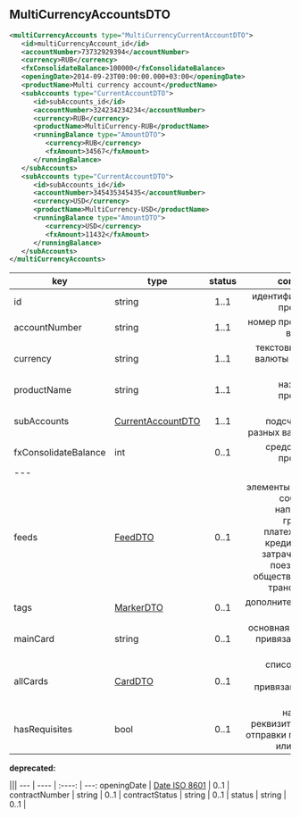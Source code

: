 ## MultiCurrencyAccountsDTO

```xml
<multiCurrencyAccounts type="MultiCurrencyCurrentAccountDTO">
   <id>multiCurrencyAccount_id</id>
   <accountNumber>73732929394</accountNumber>
   <currency>RUB</currency>
   <fxConsolidateBalance>100000</fxConsolidateBalance>
   <openingDate>2014-09-23T00:00:00.000+03:00</openingDate>
   <productName>Multi currency account</productName>
   <subAccounts type="CurrentAccountDTO">
      <id>subAccounts_id</id>
      <accountNumber>324234234234</accountNumber>
      <currency>RUB</currency>
      <productName>MultiCurrency-RUB</productName>
      <runningBalance type="AmountDTO">
         <currency>RUB</currency>
         <fxAmount>34567</fxAmount>
      </runningBalance>
   </subAccounts>
   <subAccounts type="CurrentAccountDTO">
      <id>subAccounts_id</id>
      <accountNumber>345435345435</accountNumber>
      <currency>USD</currency>
      <productName>MultiCurrency-USD</productName>
      <runningBalance type="AmountDTO">
         <currency>USD</currency>
         <fxAmount>11432</fxAmount>
      </runningBalance>
   </subAccounts>
</multiCurrencyAccounts>
```

key | type | status | comment
--- | ---- | :----: | ---:
id | string | 1..1 | идентификатор продукта
accountNumber | string | 1..1 | номер продукта в банке
currency | string | 1..1 | текстовый код валюты по [ISO 4217](https://ru.wikipedia.org/wiki/ISO_4217)
productName | string | 1..1 | название продукта
subAccounts | [CurrentAccountDTO](#currentaccountdto) | 1..1 | набор подсчетов в разных валютах
fxConsolidateBalance | int | 0..1 | средства на продукте
--- |||
feeds | [FeedDTO](#feeddto) | 0..1 | элементы ленты событий, например графика платежей по кредиту или затраченные поездки на общественном транспорте
tags | [MarkerDTO](#markerdto) | 0..1 | дополнительные поля
mainCard | string | 0..1 | основная карта, привязанная к счету
allCards | [CardDTO](#carddto) | 0..1 | список всех карт, привязанных к счету
hasRequisites | bool | 0..1 | наличие реквизитов для отправки по смс или почте

**deprecated:**

 |||
--- | ---- | :----: | ---:
openingDate | [Date ISO 8601](https://ru.wikipedia.org/wiki/ISO_8601) | 0..1 | 
contractNumber | string | 0..1 | 
contractStatus | string | 0..1 | 
status | string | 0..1 | 
